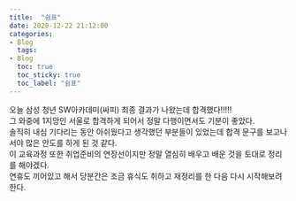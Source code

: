 ```yaml
---
title:  "쉼표"
date: 2020-12-22 21:12:00
categories:
- Blog
  tags:
- Blog
  toc: true
  toc_sticky: true
  toc_label: "쉼표"
---
```

오늘 삼성 청년 SW아카데미(싸피) 최종 결과가 나왔는데 합격했다!!!!!  
그 와중에 1지망인 서울로 합격하게 되어서 정말 다행이면서도 기분이 좋았다.  
솔직히 내심 기다리는 동안 아쉬웠다고 생각했던 부분들이 있었는데 합격 문구를 보고나서야 많은 안도를 하게 된 것 같다.  
이 교육과정 또한 취업준비의 연장선이지만 정말 열심히 배우고 배운 것을 토대로 정리를 해야겠다.  
연휴도 끼어있고 해서 당분간은 조금 휴식도 취하고 재정리를 한 다음 다시 시작해보려 한다.
